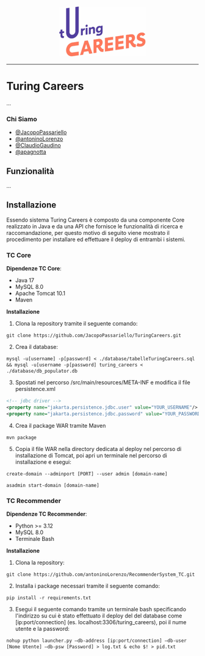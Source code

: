 <div style="display: flex; justify-content: center; align-items: center; border-bottom:2px solid gray">
    <img id="logo" href="https://www.youtube.com/watch?v=xvFZjo5PgG0" src="./Documentazione/static/text_logo.svg" alt="" style="padding: 20px 0; width: 45%; height: 45%">
</div>

# Turing Careers
...

### Chi Siamo
- <a href="https://github.com/JacopoPassariello">@JacopoPassariello</a>
- <a href="https://github.com/antoninoLorenzo">@antoninoLorenzo</a>
- <a href="https://github.com/ClaudioGaudino">@ClaudioGaudino</a>
- <a href="https://github.com/apagnotta">@apagnotta</a>

## Funzionalità
...

## Installazione
Essendo sistema Turing Careers è composto da una componente Core realizzato in Java e da una API 
che fornisce le funzionalità di ricerca e raccomandazione, per questo motivo di seguito viene 
mostrato il procedimento per installare ed effettuare il deploy di entrambi i sistemi.


### TC Core
**Dipendenze TC Core**:
- Java 17
- MySQL 8.0
- Apache Tomcat 10.1
- Maven

**Installazione**
1. Clona la repository tramite il seguente comando:
``` 
git clone https://github.com/JacopoPassariello/TuringCareers.git 
```
2. Crea il database:
```
mysql -u[username] -p[password] < ./database/tabelleTuringCareers.sql && mysql -u[username -p[password] turing_careers < ./database/db_populator.db
```

3. Spostati nel percorso /src/main/resources/META-INF e modifica il file persistence.xml 
```xml
<!-- jdbc driver -->
<property name="jakarta.persistence.jdbc.user" value="YOUR_USERNAME"/>
<property name="jakarta.persistence.jdbc.password" value="YOUR_PASSWORD"/>
```

4. Crea il package WAR tramite Maven
```
mvn package
```

5. Copia il file WAR nella directory dedicata al deploy nel percorso di installazione di Tomcat, poi apri un terminale nel percorso di installazione e esegui:
```
create-domain --adminport [PORT] --user admin [domain-name] 
```
```
asadmin start-domain [domain-name]
```


### TC Recommender
**Dipendenze TC Recommender**:
- Python >= 3.12
- MySQL 8.0
- Terminale Bash


**Installazione**
1. Clona la repository:
```
git clone https://github.com/antoninoLorenzo/RecommenderSystem_TC.git
```
2. Installa i package necessari tramite il seguente comando:
```
pip install -r requirements.txt
```
3. Esegui il seguente comando tramite un terminale bash specificando l'indirizzo su cui è stato 
effettuato il deploy del del database come [ip:port/connection] (es. localhost:3306/turing_careers), poi il nume utente e la password:
```
nohup python launcher.py —db-address [ip:port/connection] —db-user [Nome Utente] —db-psw [Password] > log.txt & echo $! > pid.txt
```


